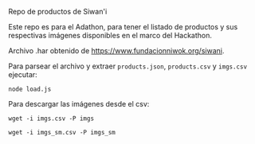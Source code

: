 Repo de productos de Siwan'i

Este repo es para el Adathon, para tener el listado de productos y sus respectivas imágenes disponibles en el marco del Hackathon.

Archivo .har obtenido de https://www.fundacionniwok.org/siwani.

Para parsear el archivo y extraer `products.json`, `products.csv` y `imgs.csv` ejecutar:

```
node load.js
```

Para descargar las imágenes desde el csv:

```
wget -i imgs.csv -P imgs
```

```
wget -i imgs_sm.csv -P imgs_sm
```
